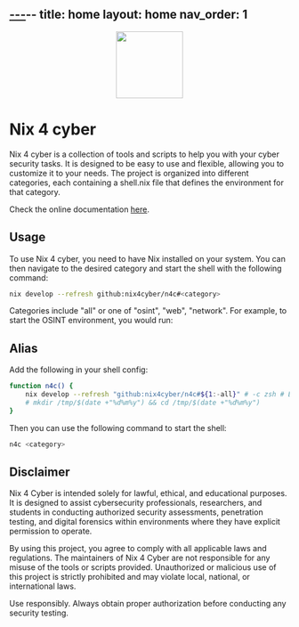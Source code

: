 [//]: # (Auto-generated from index.md)
[---](2025-05-26_---.md)--
title: home
layout: home
nav_order: 1
---

<div align="center">
    <img src="https://raw.githubusercontent.com/nix4cyber/n4c/main/assets/logo.png" width="120px" />
</div>

# Nix 4 cyber

Nix 4 cyber is a collection of tools and scripts to help you with your cyber security tasks. It is designed to be easy to use and flexible, allowing you to customize it to your needs. The project is organized into different categories, each containing a shell.nix file that defines the environment for that category.

Check the online documentation [here](https://nix4cyber.github.io/n4c/).

## Usage

To use Nix 4 cyber, you need to have Nix installed on your system. You can then navigate to the desired category and start the shell with the following command:

```bash
nix develop --refresh github:nix4cyber/n4c#<category>
```

Categories include "all" or one of "osint", "web", "network". For example, to start the OSINT environment, you would run:

## Alias

Add the following in your shell config:

```bash
function n4c() {
    nix develop --refresh "github:nix4cyber/n4c#${1:-all}" # -c zsh # Escape the $ with ''$ in nix
    # mkdir /tmp/$(date +"%d%m%y") && cd /tmp/$(date +"%d%m%y")
}
```

Then you can use the following command to start the shell:

```bash
n4c <category>
```

## Disclaimer

Nix 4 Cyber is intended solely for lawful, ethical, and educational purposes. It is designed to assist cybersecurity professionals, researchers, and students in conducting authorized security assessments, penetration testing, and digital forensics within environments where they have explicit permission to operate.

By using this project, you agree to comply with all applicable laws and regulations. The maintainers of Nix 4 Cyber are not responsible for any misuse of the tools or scripts provided. Unauthorized or malicious use of this project is strictly prohibited and may violate local, national, or international laws.

Use responsibly. Always obtain proper authorization before conducting any security testing.
